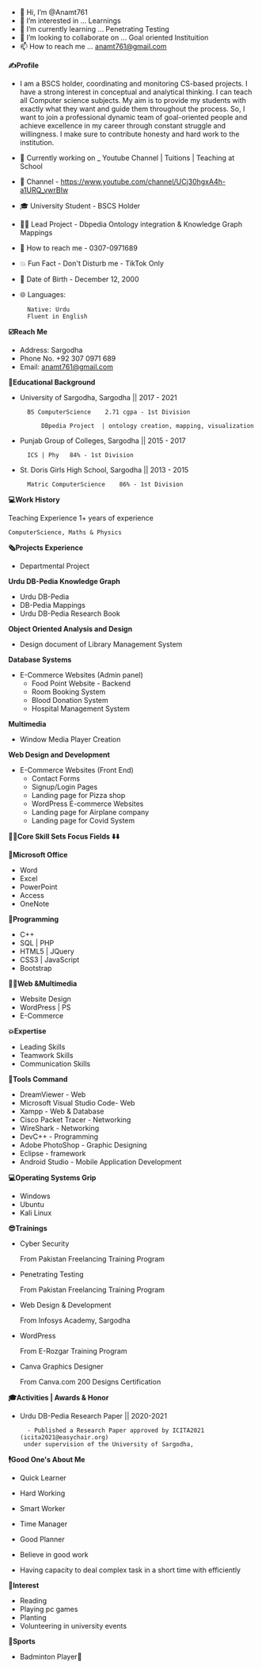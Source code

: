 - 👋 Hi, I’m @Anamt761
- 👀 I’m interested in ... Learnings
- 🌱 I’m currently learning ... Penetrating Testing
- 💞️ I’m looking to collaborate on ... Goal oriented Instituition
- 📫 How to reach me ... anamt761@gmail.com

**✍️Profile**

- I am a BSCS holder, coordinating and monitoring CS-based projects. I have a strong interest in conceptual and analytical thinking. I can teach all Computer science subjects. My aim is to provide my students with exactly what they want and guide them throughout the process.  So, I want to join a professional dynamic team of goal-oriented people and
achieve excellence in my career through constant struggle and willingness. I make sure to contribute honesty and hard work to the institution.

- 📱 Currently working on _ Youtube Channel | Tuitions | Teaching at School
- 🔔 Channel - https://www.youtube.com/channel/UCj30hgxA4h-a1URQ_vwrBIw 
- 🎓 University Student - BSCS Holder 
- 👨‍💻 Lead Project - Dbpedia Ontology integration & Knowledge Graph Mappings 
- 💬 How to reach me - 0307-0971689
- 💥 Fun Fact - Don't Disturb me - TikTok Only
- 🎂 Date of Birth - December 12, 2000
- 🌐 Languages:
        
        Native: Urdu
        Fluent in English

**☑️Reach Me**

- Address:
        Sargodha
- Phone No.
        +92 307 0971 689
- Email:
        anamt761@gmail.com


**📙Educational Background**

- University of Sargodha, Sargodha  ||  2017 - 2021   
        
        BS ComputerScience    2.71 cgpa - 1st Division
    
            DBpedia Project  | ontology creation, mapping, visualization

- Punjab Group of Colleges, Sargodha  ||  2015 - 2017   
        
        ICS | Phy   84% - 1st Division

- St. Doris Girls High School, Sargodha  ||  2013 - 2015   
        
        Matric ComputerScience    86% - 1st Division

**💻Work History**

Teaching Experience
1+ years of experience 

    ComputerScience, Maths & Physics

**🗞Projects Experience**

- Departmental Project

**Urdu DB-Pedia Knowledge Graph**

- Urdu DB-Pedia
- DB-Pedia Mappings
- Urdu DB-Pedia Research Book

**Object Oriented Analysis and Design**

- Design document of Library Management System

**Database Systems**

- E-Commerce Websites (Admin panel)
    - Food Point Website - Backend
    - Room Booking System    
    - Blood Donation System    
    - Hospital Management System

**Multimedia**

- Window Media Player Creation

**Web Design and Development**

- E-Commerce Websites (Front End)
     - Contact Forms                    
     - Signup/Login Pages
     - Landing page for Pizza shop            
     - WordPress E-commerce Websites
     - Landing page for Airplane company 
     - Landing page for Covid System 

**👨‍💻Core Skill Sets Focus Fields ⬇️⬇️**

**📔Microsoft Office**

- Word
- Excel
- PowerPoint
- Access
- OneNote

**💾Programming**

- C++
- SQL | PHP
- HTML5 | JQuery
- CSS3 | JavaScript
- Bootstrap

**👨‍💻Web &Multimedia**

- Website Design
- WordPress | PS
- E-Commerce

**💥Expertise**

- Leading Skills
- Teamwork Skills
- Communication Skills

**🔁Tools Command**

- DreamViewer - Web
- Microsoft Visual Studio Code- Web
- Xampp - Web & Database
- Cisco Packet Tracer - Networking
- WireShark - Networking
- DevC++ - Programming
- Adobe PhotoShop - Graphic Designing
- Eclipse - framework
- Android Studio - Mobile Application Development

**💻Operating Systems Grip**

- Windows
- Ubuntu
- Kali Linux

**😎Trainings**

- Cyber Security

    From Pakistan Freelancing Training Program
   
- Penetrating Testing

    From Pakistan Freelancing Training Program
    
- Web Design & Development

    From Infosys Academy, Sargodha
    
- WordPress

    From E-Rozgar Training Program
    
- Canva Graphics Designer

    From Canva.com 200 Designs Certification
    
**🎓Activities | Awards & Honor**                               

- Urdu DB-Pedia Research Paper  || 2020-2021

        - Published a Research Paper approved by ICITA2021 (icita2021@easychair.org)
       under supervision of the University of Sargodha,


**🕴️Good One's About Me**

- Quick Learner

- Hard Working

- Smart Worker

- Time Manager

- Good Planner

- Believe in good work

- Having capacity to deal complex task in a short time with efficiently


**🎍Interest**

- Reading
- Playing pc games
- Planting
- Volunteering in university events

**🏏Sports**
- Badminton Player🥇




